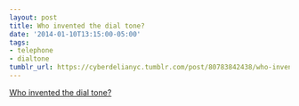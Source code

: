 ```yaml
---
layout: post
title: Who invented the dial tone?
date: '2014-01-10T13:15:00-05:00'
tags:
- telephone
- dialtone
tumblr_url: https://cyberdelianyc.tumblr.com/post/80783842438/who-invented-the-dial-tone
---
```

[Who invented the dial tone?](http://www.nytimes.com/2014/01/12/magazine/who-made-that-dial-tone.html?smid=tw-nytimes)  
